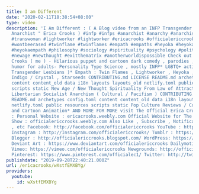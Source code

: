 ```yaml
---
title: I am Different
date: "2020-02-11T18:38:54+08:00"
type: video
description: 'I Am Different : ( A Blog video from an INFP Transgender Woman Lightworker
  Anarchist " Erica Crooks ) #infp #infps #anarchist #anarchy #anarchism #transgender
  #transwoman #lightworker #lightworker #ericacrooks #officialericcrooks #trans #translivesmatter
  #wontbeerased #twinflame #twinflames #empath #empaths #heyoka #heyokamirrorempath
  #heyokaempath #philosophy #sociology #spirituality #psychology #politics #5DEarth
  #newage #newthought #exitthematrix #anotherworldispossible Check out more from Erica
  Crooks ( me ) - Hilarious puppet and cartoon dark comedy , parodies , satire , slapstick
  humor for adults- Personality Type Science , mostly INFP* LGBTQ+ activism ( Especially
  Transgender Lesbians )* Empath : Twin Flames , Lightworker , Heyoka , Old Soul ,
  Indigo / Crystal , Starseeds CONTRIBUTING.md LICENSE README.md archetypes config.toml
  content content_old data i18n layouts layouts_old netlify.toml public resources
  scripts static New Age / New Thought Spirituality From Law of Attraction to 5D Earth*
  Libertarian Socialist Anarchism ( Cultural / Pacifism ) CONTRIBUTING.md LICENSE
  README.md archetypes config.toml content content_old data i18n layouts layouts_old
  netlify.toml public resources scripts static Pop Culture Reviews / Comic Con / Puppets
  and Cartoon Animation* AND MORE FOR MORE visit The Official Erica Crooks Websites
  : Personal Website : ericacrooks.weebly.com Official Website for The Erica Crooks
  Show : officialericcrooks.weebly.com Also Like , Subscribe , Notification Bell thingy
  , etc Facebook: http://facebook.com/officialericcrooks YouTube : http://youtube.com/user/officialericcrooks
  Instagram : http://Instagram.com/officialericcrooks/ Tumblr : https://officialericcrooks.tumblr.com/
  Blogger : http://officialericcrooks.blogspot.com/ WordPress: https://officialericcrooks.wordpress.com
  Deviant Art : https://www.deviantart.com/officialericcrooks Dailymotion : http://www.dailymotion.com/user/officialericcrooks1
  Vimeo: https://vimeo.com/officialericcrooks Newgrounds: http://officialericcrooks.newgrounds.com
  Pinterest: https://www.pinterest.com/officialec1/ Twitter: http://twitter.com/crooks_erica'
publishdate: "2019-09-28T22:40:21.000Z"
url: /ericacrooks/wXstfEMXBYg/
providers:
  youtube:
    id: wXstfEMXBYg
---
```


